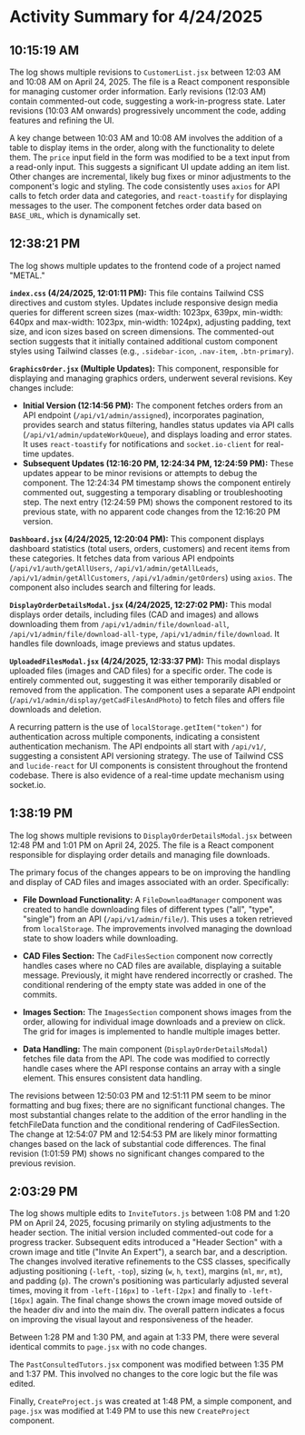 # Activity Summary for 4/24/2025

## 10:15:19 AM
The log shows multiple revisions to `CustomerList.jsx` between 12:03 AM and 10:08 AM on April 24, 2025.  The file is a React component responsible for managing customer order information.  Early revisions (12:03 AM) contain commented-out code, suggesting a work-in-progress state.  Later revisions (10:03 AM onwards) progressively uncomment the code, adding features and refining the UI.

A key change between 10:03 AM and 10:08 AM involves the addition of a table to display items in the order, along with the functionality to delete them.  The `price` input field in the form was modified to be a text input from a read-only input. This suggests a significant UI update adding an item list.   Other changes are incremental, likely bug fixes or minor adjustments to the component's logic and styling. The code consistently uses `axios` for API calls to fetch order data and categories, and `react-toastify` for displaying messages to the user.  The component fetches order data based on `BASE_URL`, which is dynamically set.


## 12:38:21 PM
The log shows multiple updates to the frontend code of a project named "METAL."

**`index.css` (4/24/2025, 12:01:11 PM):** This file contains Tailwind CSS directives and custom styles.  Updates include responsive design media queries for different screen sizes (max-width: 1023px, 639px, min-width: 640px and max-width: 1023px, min-width: 1024px),  adjusting padding, text size, and icon sizes based on screen dimensions.  The commented-out section suggests that it initially contained additional custom component styles using Tailwind classes (e.g., `.sidebar-icon`, `.nav-item`, `.btn-primary`).

**`GraphicsOrder.jsx` (Multiple Updates):** This component, responsible for displaying and managing graphics orders, underwent several revisions.  Key changes include:

* **Initial Version (12:14:56 PM):**  The component fetches orders from an API endpoint (`/api/v1/admin/assigned`), incorporates pagination, provides search and status filtering, handles status updates via API calls (`/api/v1/admin/updateWorkQueue`), and displays loading and error states.  It uses `react-toastify` for notifications and `socket.io-client` for real-time updates.
* **Subsequent Updates (12:16:20 PM, 12:24:34 PM, 12:24:59 PM):** These updates appear to be minor revisions or attempts to debug the component. The 12:24:34 PM timestamp shows the component entirely commented out, suggesting a temporary disabling or troubleshooting step. The next entry (12:24:59 PM) shows the component restored to its previous state, with no apparent code changes from the 12:16:20 PM version.

**`Dashboard.jsx` (4/24/2025, 12:20:04 PM):** This component displays dashboard statistics (total users, orders, customers) and recent items from these categories. It fetches data from various API endpoints (`/api/v1/auth/getAllUsers`, `/api/v1/admin/getAllLeads`, `/api/v1/admin/getAllCustomers`, `/api/v1/admin/getOrders`) using `axios`. The component also includes search and filtering for leads.

**`DisplayOrderDetailsModal.jsx` (4/24/2025, 12:27:02 PM):** This modal displays order details, including files (CAD and images) and allows downloading them from `/api/v1/admin/file/download-all`, `/api/v1/admin/file/download-all-type`, `/api/v1/admin/file/download`. It handles file downloads, image previews and status updates.

**`UploadedFilesModal.jsx` (4/24/2025, 12:33:37 PM):** This modal displays uploaded files (images and CAD files) for a specific order.  The code is entirely commented out, suggesting it was either temporarily disabled or removed from the application. The component uses a separate API endpoint (`/api/v1/admin/display/getCadFilesAndPhoto`) to fetch files and offers file downloads and deletion.


A recurring pattern is the use of `localStorage.getItem("token")` for authentication across multiple components, indicating a consistent authentication mechanism.  The API endpoints all start with `/api/v1/`, suggesting a consistent API versioning strategy.  The use of Tailwind CSS and `lucide-react` for UI components is consistent throughout the frontend codebase.  There is also evidence of a real-time update mechanism using socket.io.


## 1:38:19 PM
The log shows multiple revisions to `DisplayOrderDetailsModal.jsx` between 12:48 PM and 1:01 PM on April 24, 2025.  The file is a React component responsible for displaying order details and managing file downloads.

The primary focus of the changes appears to be on improving the handling and display of CAD files and images associated with an order.  Specifically:

* **File Download Functionality:** A `FileDownloadManager` component was created to handle downloading files of different types ("all", "type", "single") from an API (`/api/v1/admin/file/`).  This uses a token retrieved from `localStorage`.  The improvements involved managing the download state to show loaders while downloading.

* **CAD Files Section:** The `CadFilesSection` component now correctly handles cases where no CAD files are available, displaying a suitable message.  Previously, it might have rendered incorrectly or crashed. The conditional rendering of the empty state was added in one of the commits.

* **Images Section:** The `ImagesSection` component shows images from the order, allowing for individual image downloads and a preview on click. The grid for images is implemented to handle multiple images better.

* **Data Handling:** The main component (`DisplayOrderDetailsModal`) fetches file data from the API.  The code was modified to correctly handle cases where the API response contains an array with a single element. This ensures consistent data handling.

The revisions between 12:50:03 PM and 12:51:11 PM seem to be minor formatting and bug fixes; there are no significant functional changes.  The most substantial changes relate to the addition of the error handling in the fetchFileData function and the conditional rendering of CadFilesSection.  The change at 12:54:07 PM and 12:54:53 PM are likely minor formatting changes based on the lack of substantial code differences.  The final revision (1:01:59 PM) shows no significant changes compared to the previous revision.


## 2:03:29 PM
The log shows multiple edits to `InviteTutors.js` between 1:08 PM and 1:20 PM on April 24, 2025, focusing primarily on styling adjustments to the header section.  The initial version included commented-out code for a progress tracker. Subsequent edits introduced a "Header Section" with a crown image and title ("Invite An Expert"), a search bar, and a description.  The changes involved iterative refinements to the CSS classes, specifically adjusting positioning (`-left`, `-top`), sizing (`w`, `h`, `text`),  margins (`ml`, `mr`, `mt`), and padding (`p`). The crown's positioning was particularly adjusted several times, moving it from `-left-[16px]` to `-left-[2px]` and finally to `-left-[16px]` again.  The final change shows the crown image moved outside of the header div and into the main div.  The overall pattern indicates a focus on improving the visual layout and responsiveness of the header.


Between 1:28 PM and 1:30 PM, and again at 1:33 PM, there were several identical commits to `page.jsx` with no code changes.


The `PastConsultedTutors.jsx` component was modified between 1:35 PM and 1:37 PM. This involved no changes to the core logic but the file was edited.


Finally, `CreateProject.js` was created at 1:48 PM, a simple component, and `page.jsx` was modified at 1:49 PM to use this new `CreateProject` component.
